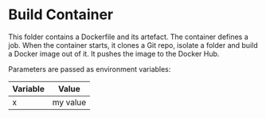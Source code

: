 # Build Container

This folder contains a Dockerfile and its artefact.  The container defines a job.  When the container starts, it clones a Git repo, isolate a folder and build a Docker image out of it.  It pushes the image to the Docker Hub.

Parameters are passed as environment variables:

| Variable | Value |
|----|---|
|x|my value|